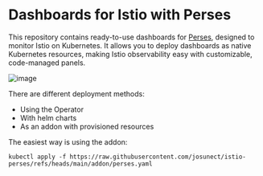 # Dashboards for Istio with Perses

This repository contains ready-to-use dashboards for [Perses](https://perses.dev/), designed to monitor Istio on Kubernetes. It allows you to deploy dashboards as native Kubernetes resources, making Istio observability easy with customizable, code-managed panels.

![image](https://github.com/user-attachments/assets/e5e624a0-0e0f-4f12-82ee-783d6bea99b7)

There are different deployment methods: 
- Using the Operator
- With helm charts
- As an addon with provisioned resources

The easiest way is using the addon: 

`kubectl apply -f https://raw.githubusercontent.com/josunect/istio-perses/refs/heads/main/addon/perses.yaml`
